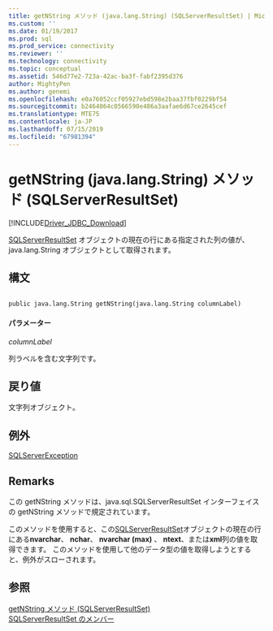 ```yaml
---
title: getNString メソッド (java.lang.String) (SQLServerResultSet) | Microsoft Docs
ms.custom: ''
ms.date: 01/19/2017
ms.prod: sql
ms.prod_service: connectivity
ms.reviewer: ''
ms.technology: connectivity
ms.topic: conceptual
ms.assetid: 546d77e2-723a-42ac-ba3f-fabf2395d376
author: MightyPen
ms.author: genemi
ms.openlocfilehash: e0a76052ccf05927ebd598e2baa37fbf0229bf54
ms.sourcegitcommit: b2464064c0566590e486a3aafae6d67ce2645cef
ms.translationtype: MTE75
ms.contentlocale: ja-JP
ms.lasthandoff: 07/15/2019
ms.locfileid: "67981394"
---
```

# <a name="getnstring-method-javalangstring-sqlserverresultset"></a>getNString (java.lang.String) メソッド (SQLServerResultSet)
[!INCLUDE[Driver_JDBC_Download](../../../includes/driver_jdbc_download.md)]

  [SQLServerResultSet](../../../connect/jdbc/reference/sqlserverresultset-class.md) オブジェクトの現在の行にある指定された列の値が、java.lang.String オブジェクトとして取得されます。  
  
## <a name="syntax"></a>構文  
  
```  
  
public java.lang.String getNString(java.lang.String columnLabel)  
```  
  
#### <a name="parameters"></a>パラメーター  
 *columnLabel*  
  
 列ラベルを含む文字列です。  
  
## <a name="return-value"></a>戻り値  
 文字列オブジェクト。  
  
## <a name="exceptions"></a>例外  
 [SQLServerException](../../../connect/jdbc/reference/sqlserverexception-class.md)  
  
## <a name="remarks"></a>Remarks  
 この getNString メソッドは、java.sql.SQLServerResultSet インターフェイスの getNString メソッドで規定されています。  
  
 このメソッドを使用すると、この[SQLServerResultSet](../../../connect/jdbc/reference/sqlserverresultset-class.md)オブジェクトの現在の行にある**nvarchar**、 **nchar**、 **nvarchar (max)** 、 **ntext**、または**xml**列の値を取得できます。 このメソッドを使用して他のデータ型の値を取得しようとすると、例外がスローされます。  
  
## <a name="see-also"></a>参照  
 [getNString メソッド &#40;SQLServerResultSet&#41;](../../../connect/jdbc/reference/getnstring-method-sqlserverresultset.md)   
 [SQLServerResultSet のメンバー](../../../connect/jdbc/reference/sqlserverresultset-members.md)  
  
  
